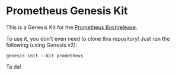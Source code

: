 Prometheus Genesis Kit
======================

This is a Genesis Kit for the [Prometheus Boshrelease][1].

To use it, you don't even need to clone this repository!  Just run
the following (using Genesis v2):

```
genesis init --kit prometheus
```

Ta da!

[1]: https://github.com/cloudfoundry-community/prometheus-boshrelease
